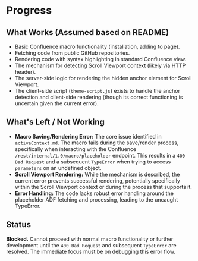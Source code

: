 # Progress

## What Works (Assumed based on README)

-   Basic Confluence macro functionality (installation, adding to page).
-   Fetching code from public GitHub repositories.
-   Rendering code with syntax highlighting in standard Confluence view.
-   The mechanism for detecting Scroll Viewport context (likely via HTTP header).
-   The server-side logic for rendering the hidden anchor element for Scroll Viewport.
-   The client-side script (`theme-script.js`) exists to handle the anchor detection and client-side rendering (though its correct functioning is uncertain given the current error).

## What's Left / Not Working

-   **Macro Saving/Rendering Error:** The core issue identified in `activeContext.md`. The macro fails during the save/render process, specifically when interacting with the Confluence `/rest/internal/1.0/macro/placeholder` endpoint. This results in a `400 Bad Request` and a subsequent `TypeError` when trying to access `parameters` on an undefined object.
-   **Scroll Viewport Rendering:** While the mechanism is described, the current error prevents successful rendering, potentially specifically within the Scroll Viewport context or during the process that supports it.
-   **Error Handling:** The code lacks robust error handling around the placeholder ADF fetching and processing, leading to the uncaught TypeError.

## Status

**Blocked.** Cannot proceed with normal macro functionality or further development until the `400 Bad Request` and subsequent `TypeError` are resolved. The immediate focus must be on debugging this error flow.